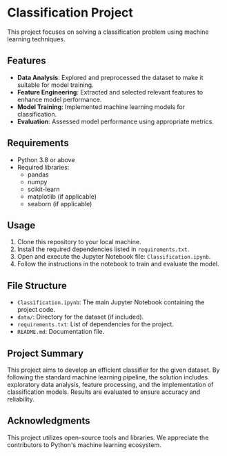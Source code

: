 
# Classification Project

This project focuses on solving a classification problem using machine learning techniques.

## Features

- **Data Analysis**: Explored and preprocessed the dataset to make it suitable for model training.
- **Feature Engineering**: Extracted and selected relevant features to enhance model performance.
- **Model Training**: Implemented machine learning models for classification.
- **Evaluation**: Assessed model performance using appropriate metrics.

## Requirements

- Python 3.8 or above
- Required libraries:
  - pandas
  - numpy
  - scikit-learn
  - matplotlib (if applicable)
  - seaborn (if applicable)

## Usage

1. Clone this repository to your local machine.
2. Install the required dependencies listed in `requirements.txt`.
3. Open and execute the Jupyter Notebook file: `Classification.ipynb`.
4. Follow the instructions in the notebook to train and evaluate the model.

## File Structure

- `Classification.ipynb`: The main Jupyter Notebook containing the project code.
- `data/`: Directory for the dataset (if included).
- `requirements.txt`: List of dependencies for the project.
- `README.md`: Documentation file.

## Project Summary

This project aims to develop an efficient classifier for the given dataset. By following the standard machine learning pipeline, the solution includes exploratory data analysis, feature processing, and the implementation of classification models. Results are evaluated to ensure accuracy and reliability.

## Acknowledgments

This project utilizes open-source tools and libraries. We appreciate the contributors to Python's machine learning ecosystem.

